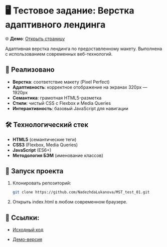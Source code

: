 # 🖥 Тестовое задание: Верстка адаптивного лендинга

🌐 **Демо**: [Открыть страницу](https://nadezhdalukanova.github.io/MST_test_01/)

Адаптивная верстка лендинга по предоставленному макету. Выполнена с использованием современных веб-технологий.

## 🔧 Реализовано
- **Верстка**: соответствие макету (Pixel Perfect)
- **Адаптивность**: корректное отображение на экранах 320px — 1920px
- **Семантика**: грамотная HTML5-разметка
- **Стили**: чистый CSS с Flexbox и Media Queries
- **Интерактивность**: базовый JavaScript для навигации

## 🛠 Технологический стек
- **HTML5** (семантические теги)
- **CSS3** (Flexbox, Media Queries)
- **JavaScript** (ES6+)
- **Методология БЭМ** (именование классов)

## 🚀 Запуск проекта
1. Клонировать репозиторий:
   ```bash
   git clone https://github.com/NadezhdaLukanova/MST_test_01.git
2. Открыть index.html в любом современном браузере.

## 🔗 Ссылки:

- [Исходный код](https://github.com/NadezhdaLukanova/MST_test_01)

- [Демо-версия](https://nadezhdalukanova.github.io/MST_test_01/)

